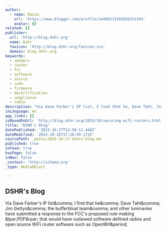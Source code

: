 ```yaml
---
author:
  - name: David.
    url: 'https://www.blogger.com/profile/14498131502038331594'
    avatar: {}
related: []
publisher:
  url: 'http://blog.dshr.org'
  name: Dshr
  favicon: 'http://blog.dshr.org/favicon.ico'
  domain: blog.dshr.org
keywords:
  - vendors
  - router
  - fcc
  - software
  - source
  - code
  - firmware
  - decertification
  - compliance
  - radio
description: "Via Dave Farber's IP list, I find that he, Dave Taht, Jim Gettys, the bufferbloat team, and other luminaries have submitted a response to the FCC's proposed rule-making (PDF) that would have outlawed software defined radios and open source WiFi router software such as OpenWrt."
inLanguage: en
app_links: []
isBasedOnUrl: 'http://blog.dshr.org/2015/10/securing-wifi-routers.html'
title: "DSHR's Blog"
datePublished: '2015-10-27T12:58:11.448Z'
dateModified: '2015-10-26T17:18:59.173Z'
sourcePath: _posts/2015-10-27-dshrs-blog.md
published: true
inFeed: true
hasPage: false
inNav: false
_context: 'http://schema.org'
_type: MediaObject

---
```

<article style=""><h1>DSHR's Blog</h1><p>Via Dave Farber's IP list&amp;comma; I find that he&amp;comma; Dave Taht&amp;comma; Jim Gettys&amp;comma; the bufferbloat team&amp;comma; and other luminaries have submitted a response to the FCC's proposed rule-making &amp;lpar;PDF&amp;rpar; that would have outlawed software defined radios and open source WiFi router software such as OpenWrt&amp;period;</p></article>